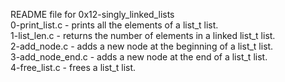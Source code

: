 README file for 0x12-singly_linked_lists</br>
0-print_list.c - prints all the elements of a list_t list.</br>
1-list_len.c - returns the number of elements in a linked list_t list. </br>
2-add_node.c - adds a new node at the beginning of a list_t list.</br>
3-add_node_end.c - adds a new node at the end of a list_t list.</br>
4-free_list.c - frees a list_t list.</br>